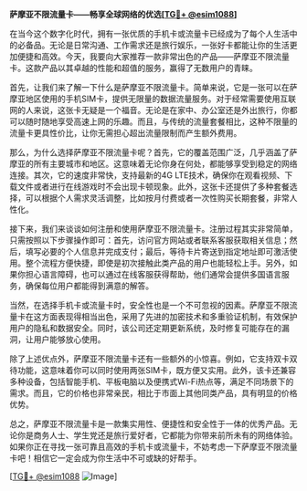 **萨摩亚不限流量卡——畅享全球网络的优选[[TG💪+ @esim1088](https://t.me/s/esim1088)]**

在当今这个数字化时代，拥有一张优质的手机卡或流量卡已经成为了每个人生活中的必备品。无论是日常沟通、工作需求还是旅行娱乐，一张好卡都能让你的生活更加便捷和高效。今天，我要向大家推荐一款非常出色的产品——萨摩亚不限流量卡。这款产品以其卓越的性能和超值的服务，赢得了无数用户的青睐。

首先，让我们来了解一下什么是萨摩亚不限流量卡。简单来说，它是一张可以在萨摩亚地区使用的手机SIM卡，提供无限量的数据流量服务。对于经常需要使用互联网的人来说，这张卡无疑是一个福音。无论是在家中、办公室还是外出旅行，你都可以随时随地享受高速上网的乐趣。而且，与传统的流量套餐相比，这种不限量的流量卡更具性价比，让你无需担心超出流量限制而产生额外费用。

那么，为什么选择萨摩亚不限流量卡呢？首先，它的覆盖范围广泛，几乎涵盖了萨摩亚的所有主要城市和地区。这意味着无论你身在何处，都能够享受到稳定的网络连接。其次，它的速度非常快，支持最新的4G LTE技术，确保你在观看视频、下载文件或者进行在线游戏时不会出现卡顿现象。此外，这张卡还提供了多种套餐选择，可以根据个人需求灵活调整，比如按月付费或者一次性购买长期套餐，非常人性化。

接下来，我们来谈谈如何注册和使用萨摩亚不限流量卡。注册过程其实非常简单，只需按照以下步骤操作即可：首先，访问官方网站或者联系客服获取相关信息；然后，填写必要的个人信息并完成支付；最后，等待卡片寄送到指定地址即可激活使用。整个流程方便快捷，即使是初次接触此类产品的用户也能轻松上手。另外，如果你担心语言障碍，也可以通过在线客服获得帮助，他们通常会提供多国语言服务，确保每位用户都能得到满意的解答。

当然，在选择手机卡或流量卡时，安全性也是一个不可忽视的因素。萨摩亚不限流量卡在这方面表现得相当出色，采用了先进的加密技术和多重验证机制，有效保护用户的隐私和数据安全。同时，该公司还定期更新系统，及时修复可能存在的漏洞，让用户能够放心使用。

除了上述优点外，萨摩亚不限流量卡还有一些额外的小惊喜。例如，它支持双卡双待功能，这意味着你可以同时使用两张SIM卡，既方便又实用。此外，该卡还兼容多种设备，包括智能手机、平板电脑以及便携式Wi-Fi热点等，满足不同场景下的需求。而且，它的价格也非常亲民，相比于市面上其他同类产品，具有明显的价格优势。

总之，萨摩亚不限流量卡是一款集实用性、便捷性和安全性于一体的优秀产品。无论你是商务人士、学生党还是旅行爱好者，它都能为你带来前所未有的网络体验。如果你正在寻找一张可靠且高效的手机卡或流量卡，不妨考虑一下萨摩亚不限流量卡吧！相信它一定会成为你生活中不可或缺的好帮手。

[[TG💪+ @esim1088](https://t.me/s/esim1088) ![Image](https://i.postimg.cc/4NQfJmqS/Snipaste-2025-05-13-00-14-12.png)]